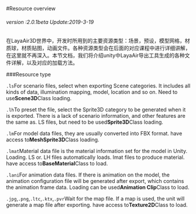 #Resource overview

###### *version :2.0.1beta   Update:2019-3-19*


​	在LayaAir3D世界中，开发时所用到的主要资源类型：场景，预设，模型网格，材质球，材质贴图，动画文件。各种资源类型会在后面的对应课程中进行详细讲解，在这里就不再深入。本节文档，我们将介绍unity中LayaAir导出工具生成的各种文件详解，以及对应的加载方法。

###Resource type

`.ls`For scenario files, select when exporting Scene categories. It includes all kinds of data, illumination mapping, model, location and so on. Need to use**Scene3D**Class loading.

`.lh`To preset the file, select the Sprite3D category to be generated when it is exported. There is a lack of scenario information, and other features are the same as. LS files, but need to be used**Sprite3D**Class loading.

`.lm`For model data files, they are usually converted into FBX format. have access to**MeshSprite3D**Class loading.

`.lmat`Material data file is the material information set for the model in Unity. Loading. LS or. LH files automatically loads. lmat files to produce material. have access to**BaseMaterial**Class to load.

`.lani`For animation data files. If there is animation on the model, the animation configuration file will be generated after export, which contains the animation frame data. Loading can be used**Animation Clip**Class to load.

`.jpg`,`.png`,`.ltc`,`.ktx`,`.pvr`Wait for the map file. If a map is used, the unit will generate a map file after exporting. have access to**Texture2D**Class to load.